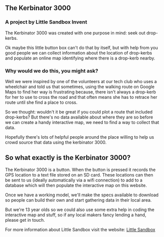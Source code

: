 ## The Kerbinator 3000
### A project by Little Sandbox Invent

The Kerbinator 3000 was created with one purpose in mind: seek out drop-kerbs. 

Ok maybe this little button box can't do that by itself, but with help from you good people we can collect information about the location of drop-kerbs and populate an online map identifying where there is a drop-kerb nearby.

### Why would we do this, you might ask?

Well we were inspired by one of the volunteers at our tech club who uses a wheelchair and told us that sometimes, using the walking route on Google Maps to find her way is frustrating because, there isn't always a drop-kerb for her to use to cross the road and that often means she has to retrace her route until she find a place to cross.

So we thought: wouldn't it be great if you could plot a route that included drop-kerbs? But there's no data available about where they are so before we can create a handy interactive map, we need to find a way to collect that data.

Hopefully there's lots of helpful people around the place willing to help us crowd source that data using the kerbinator 3000.

## So what exactly is the Kerbinator 3000?

The Kerbinator 3000 is a button. When the button is pressed it records the GPS location to a text file stored on an SD card. 
These locations can then be sent to us (ideally automatically via a wifi connection) to add to a database which will then populate the interactive map on this website.

Once we have a working model, we'll make the specs available to download so people can build their own and start gathering data in their local area. 

But we're 13 year olds so we could also use some extra help in coding the interactive map and stuff, so if any local makers fancy lending a hand, please get in touch.

For more information about Little Sandbox visit the website: [Little Sandbox](https://littlesandbox.co.uk)
